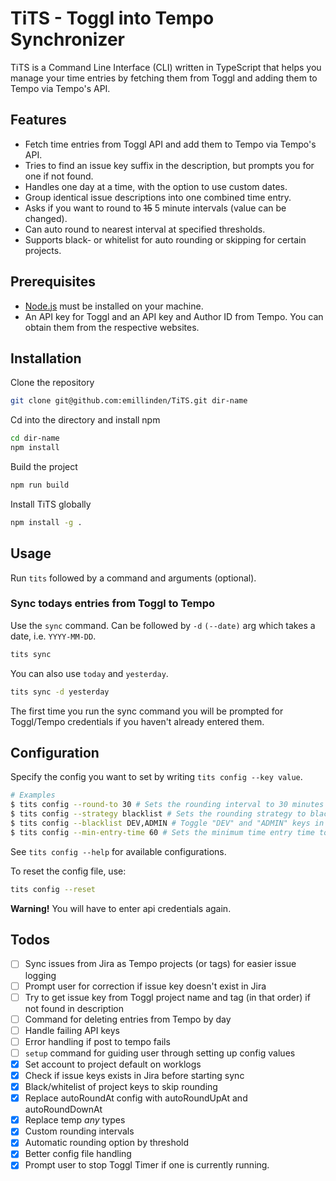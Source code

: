 # TiTS - Toggl into Tempo Synchronizer

TiTS is a Command Line Interface (CLI) written in TypeScript that helps you manage your time entries by fetching them from Toggl and adding them to Tempo via Tempo's API.

## Features

- Fetch time entries from Toggl API and add them to Tempo via Tempo's API.
- Tries to find an issue key suffix in the description, but prompts you for one if not found.
- Handles one day at a time, with the option to use custom dates.
- Group identical issue descriptions into one combined time entry.
- Asks if you want to round to ~~15~~ 5 minute intervals (value can be changed).
- Can auto round to nearest interval at specified thresholds.
- Supports black- or whitelist for auto rounding or skipping for certain projects.

## Prerequisites

- [Node.js](https://nodejs.org/en/) must be installed on your machine.
- An API key for Toggl and an API key and Author ID from Tempo. You can obtain them from the respective websites.

## Installation

Clone the repository

```bash
git clone git@github.com:emillinden/TiTS.git dir-name
```

Cd into the directory and install npm

```bash
cd dir-name
npm install
```

Build the project

```bash
npm run build
```

Install TiTS globally

```bash
npm install -g .
```

## Usage

Run `tits` followed by a command and arguments (optional).

### Sync todays entries from Toggl to Tempo

Use the `sync` command. Can be followed by `-d` `(--date)` arg which takes a date, i.e. `YYYY-MM-DD`.

```bash
tits sync
```

You can also use `today` and `yesterday`.

```bash
tits sync -d yesterday
```

The first time you run the sync command you will be prompted for Toggl/Tempo credentials if you haven't already entered them.

## Configuration

Specify the config you want to set by writing `tits config --key value`.

```bash
# Examples
$ tits config --round-to 30 # Sets the rounding interval to 30 minutes
$ tits config --strategy blacklist # Sets the rounding strategy to blacklist
$ tits config --blacklist DEV,ADMIN # Toggle "DEV" and "ADMIN" keys in the blacklist
$ tits config --min-entry-time 60 # Sets the minimum time entry time to 60 minutes
```

See `tits config --help` for available configurations.

To reset the config file, use:

```bash
tits config --reset
```

**Warning!** You will have to enter api credentials again.

## Todos

- [ ] Sync issues from Jira as Tempo projects (or tags) for easier issue logging
- [ ] Prompt user for correction if issue key doesn't exist in Jira
- [ ] Try to get issue key from Toggl project name and tag (in that order) if not found in description
- [ ] Command for deleting entries from Tempo by day
- [ ] Handle failing API keys
- [ ] Error handling if post to tempo fails
- [ ] `setup` command for guiding user through setting up config values
- [x] Set account to project default on worklogs
- [x] Check if issue keys exists in Jira before starting sync
- [x] Black/whitelist of project keys to skip rounding
- [x] Replace autoRoundAt config with autoRoundUpAt and autoRoundDownAt
- [x] Replace temp _any_ types
- [x] Custom rounding intervals
- [x] Automatic rounding option by threshold
- [x] Better config file handling
- [x] Prompt user to stop Toggl Timer if one is currently running.
